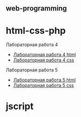 ## web-programming

# html-css-php

Лабораторная работа 4
- [Лабораторная работа 4 html]()
- [Лабораторная работа 4 css]()

Лабораторная работа 5
- [Лабораторная работа 5 html]()
- [Лабораторная работа 5 css]()

# jscript
